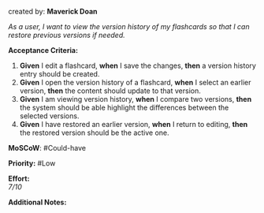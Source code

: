 created by: **Maverick Doan** 

_As a user, I want to view the version history of my flashcards so that I can restore previous versions if needed._

**Acceptance Criteria:**

1. **Given** I edit a flashcard, **when** I save the changes, **then** a version history entry should be created.
2. **Given** I open the version history of a flashcard, **when** I select an earlier version, **then** the content should update to that version.
3. **Given** I am viewing version history, **when** I compare two versions, **then** the system should be able highlight the differences between the selected versions.
4. **Given** I have restored an earlier version, **when** I return to editing, **then** the restored version should be the active one.

**MoSCoW**: #Could-have 

**Priority:**  #Low 

**Effort:**  
_7/10_

**Additional Notes:**  